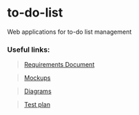 # to-do-list

Web applications for to-do list management

### Useful links:

> [Requirements Document](https://github.com/moodtodie/to-do-list/blob/main/SRS.md)

> [Mockups](https://github.com/moodtodie/to-do-list/blob/main/mockups)

> [Diagrams](https://github.com/moodtodie/to-do-list/blob/main/diagrams)

> [Test plan](https://github.com/moodtodie/to-do-list/blob/master/testing/Test%20plan.md)
